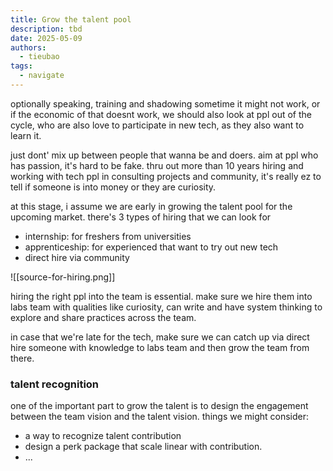 ```yaml
---
title: Grow the talent pool
description: tbd
date: 2025-05-09
authors:
  - tieubao
tags:
  - navigate
---
```


optionally speaking, training and shadowing sometime it might not work, or if the economic of that doesnt work, we should also look at ppl out of the cycle, who are also love to participate in new tech, as they also want to learn it.

just dont' mix up between people that wanna be and doers. aim at ppl who has passion, it's hard to be fake.
thru out more than 10 years hiring and working with tech ppl in consulting projects and community, it's really ez to tell if someone is into money or they are curiosity.

at this stage, i assume we are early in growing the talent pool for the upcoming market.
there's 3 types of hiring that we can look for

- internship: for freshers from universities
- apprenticeship: for experienced that want to try out new tech
- direct hire via community

![[source-for-hiring.png]]

hiring the right ppl into the team is essential.
make sure we hire them into labs team with qualities like curiosity, can write and have system thinking to explore and share practices across the team.

in case that we're late for the tech, make sure we can catch up via direct hire someone with knowledge to labs team and then grow the team from there.

### talent recognition

one of the important part to grow the talent is to design the engagement between the team vision and the talent vision. things we might consider:

- a way to recognize talent contribution
- design a perk package that scale linear with contribution.
- ...
